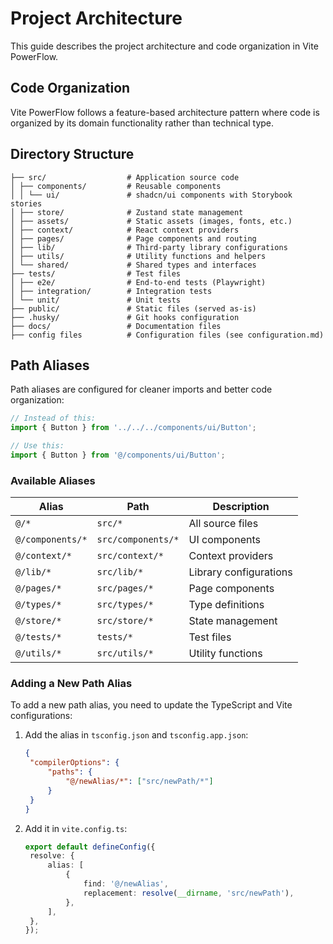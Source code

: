 # Project Architecture

This guide describes the project architecture and code organization in Vite PowerFlow.

## Code Organization

Vite PowerFlow follows a feature-based architecture pattern where code is organized by its domain functionality rather than technical type.

## Directory Structure

```
├── src/                  # Application source code
│ ├── components/         # Reusable components
│ │ └── ui/               # shadcn/ui components with Storybook stories
│ ├── store/              # Zustand state management
│ ├── assets/             # Static assets (images, fonts, etc.)
│ ├── context/            # React context providers
│ ├── pages/              # Page components and routing
│ ├── lib/                # Third-party library configurations
│ ├── utils/              # Utility functions and helpers
│ └── shared/             # Shared types and interfaces
├── tests/                # Test files
│ ├── e2e/                # End-to-end tests (Playwright)
│ ├── integration/        # Integration tests
│ └── unit/               # Unit tests
├── public/               # Static files (served as-is)
├── .husky/               # Git hooks configuration
├── docs/                 # Documentation files
├── config files          # Configuration files (see configuration.md)
```

## Path Aliases

Path aliases are configured for cleaner imports and better code organization:

```typescript
// Instead of this:
import { Button } from '../../../components/ui/Button';

// Use this:
import { Button } from '@/components/ui/Button';
```

### Available Aliases

| Alias            | Path               | Description            |
| ---------------- | ------------------ | ---------------------- |
| `@/*`            | `src/*`            | All source files       |
| `@/components/*` | `src/components/*` | UI components          |
| `@/context/*`    | `src/context/*`    | Context providers      |
| `@/lib/*`        | `src/lib/*`        | Library configurations |
| `@/pages/*`      | `src/pages/*`      | Page components        |
| `@/types/*`      | `src/types/*`      | Type definitions       |
| `@/store/*`      | `src/store/*`      | State management       |
| `@/tests/*`      | `tests/*`          | Test files             |
| `@/utils/*`      | `src/utils/*`      | Utility functions      |

### Adding a New Path Alias

To add a new path alias, you need to update the TypeScript and Vite configurations:

1. Add the alias in `tsconfig.json` and `tsconfig.app.json`:

   ```json
   {
   	"compilerOptions": {
   		"paths": {
   			"@/newAlias/*": ["src/newPath/*"]
   		}
   	}
   }
   ```

2. Add it in `vite.config.ts`:
   ```typescript
   export default defineConfig({
   	resolve: {
   		alias: [
   			{
   				find: '@/newAlias',
   				replacement: resolve(__dirname, 'src/newPath'),
   			},
   		],
   	},
   });
   ```
